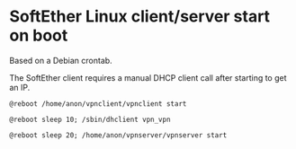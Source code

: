 # SoftEther Linux client/server start on boot

Based on a Debian crontab.

The SoftEther client requires a manual DHCP client call after starting to get an IP.

```
@reboot /home/anon/vpnclient/vpnclient start

@reboot sleep 10; /sbin/dhclient vpn_vpn

@reboot sleep 20; /home/anon/vpnserver/vpnserver start
```
